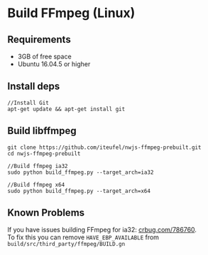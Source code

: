 # Build FFmpeg (Linux)

## Requirements

- 3GB of free space
- Ubuntu 16.04.5 or higher

## Install deps
	//Install Git
	apt-get update && apt-get install git

## Build libffmpeg

	git clone https://github.com/iteufel/nwjs-ffmpeg-prebuilt.git
	cd nwjs-ffmpeg-prebuilt
	
	//Build ffmpeg ia32
	sudo python build_ffmpeg.py --target_arch=ia32
	
	//Build ffmpeg x64
	sudo python build_ffmpeg.py --target_arch=x64

## Known Problems

If you have issues building FFmpeg for ia32: [crbug.com/786760](https://crbug.com/786760).  
To fix this you can remove `HAVE_EBP_AVAILABLE` from `build/src/third_party/ffmpeg/BUILD.gn`
